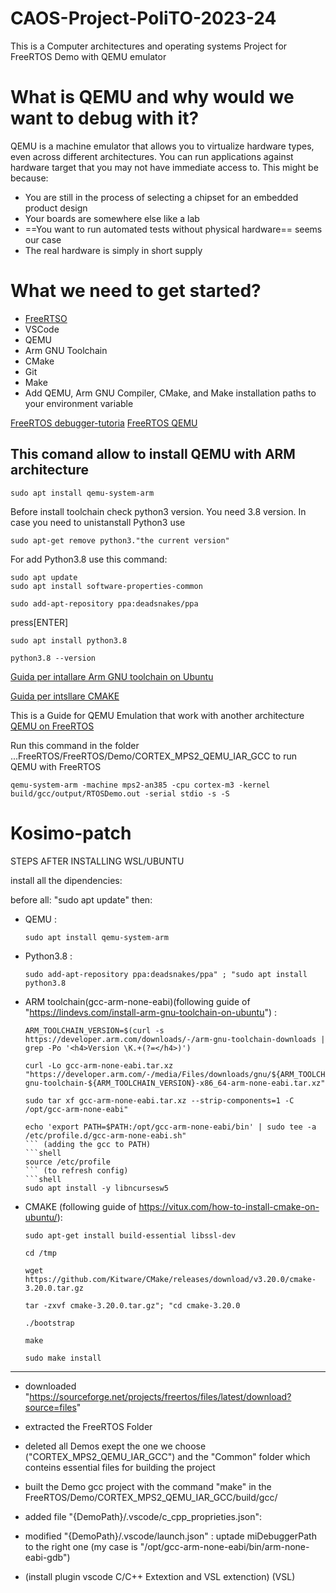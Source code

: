 # CAOS-Project-PoliTO-2023-24
This is a Computer architectures and operating systems Project for FreeRTOS Demo with QEMU emulator

# What is QEMU and why would we want to debug with it?
QEMU is a machine emulator that allows you to virtualize hardware types, even across different architectures.
 You can run applications against hardware target that you may not have immediate access to. This might be because:
 - You are still in the process of selecting a chipset for an embedded product design 
 - Your boards are somewhere else like a lab
 - ==You want to run automated tests without physical hardware== seems our case
 - The real hardware is simply in short supply

# What we need to get started?
- [FreeRTSO](https://pmvanker.blogspot.com/2020/05/freertos-with-ubuntu.html)
- VSCode 
- QEMU
- Arm GNU Toolchain
- CMake
- Git
- Make
- Add QEMU, Arm GNU Compiler, CMake, and Make installation paths to your environment variable 

[FreeRTOS debugger-tutoria](https://www.youtube.com/watch?v=l2GmlDN_SPo)
[FreeRTOS QEMU](https://www.freertos.org/install-and-start-qemu-emulator/)

## This comand allow to install QEMU with ARM architecture
```shell
sudo apt install qemu-system-arm
```
Before install toolchain check python3 version. You need 3.8 version. In case you need to unistanstall Python3 use
```shell
sudo apt-get remove python3."the current version"
```
For add Python3.8 use this command:
```shell
sudo apt update
sudo apt install software-properties-common
```
```shell
sudo add-apt-repository ppa:deadsnakes/ppa
```
press[ENTER]
```shell
sudo apt install python3.8
```
```shell
python3.8 --version
```

[Guida per intallare Arm GNU toolchain on Ubuntu ](https://lindevs.com/install-arm-gnu-toolchain-on-ubuntu)

[Guida per intsllare CMAKE](https://vitux.com/how-to-install-cmake-on-ubuntu/)

This is a Guide for QEMU Emulation that work with another architecture 
[QEMU on FreeRTOS](https://mcturra2000.wordpress.com/2019/11/16/freertos-on-qemu/)

Run this command in the folder ...FreeRTOS/FreeRTOS/Demo/CORTEX_MPS2_QEMU_IAR_GCC to run QEMU with FreeRTOS

```shell
qemu-system-arm -machine mps2-an385 -cpu cortex-m3 -kernel build/gcc/output/RTOSDemo.out -serial stdio -s -S

```

# Kosimo-patch

STEPS AFTER INSTALLING WSL/UBUNTU

install all the dipendencies:

before all: "sudo apt update"
then:
- QEMU :   
    ```shell
    sudo apt install qemu-system-arm
    ```
- Python3.8 : 
    ```shell
    sudo add-apt-repository ppa:deadsnakes/ppa" ; "sudo apt install python3.8
    ```
- ARM toolchain(gcc-arm-none-eabi)(following guide of "https://lindevs.com/install-arm-gnu-toolchain-on-ubuntu") : 
    ```shell
    ARM_TOOLCHAIN_VERSION=$(curl -s https://developer.arm.com/downloads/-/arm-gnu-toolchain-downloads | grep -Po '<h4>Version \K.+(?=</h4>)')
    ```
    ```shell
    curl -Lo gcc-arm-none-eabi.tar.xz "https://developer.arm.com/-/media/Files/downloads/gnu/${ARM_TOOLCHAIN_VERSION}/binrel/arm-gnu-toolchain-${ARM_TOOLCHAIN_VERSION}-x86_64-arm-none-eabi.tar.xz"
    ```
    ```shell
    sudo tar xf gcc-arm-none-eabi.tar.xz --strip-components=1 -C /opt/gcc-arm-none-eabi"
    ```
    ```shell
    echo 'export PATH=$PATH:/opt/gcc-arm-none-eabi/bin' | sudo tee -a /etc/profile.d/gcc-arm-none-eabi.sh"
    ``` (adding the gcc to PATH)
    ```shell
    source /etc/profile
    ``` (to refresh config)
    ```shell
    sudo apt install -y libncursesw5
    ```
- CMAKE (following guide of https://vitux.com/how-to-install-cmake-on-ubuntu/): 
    ```shell
    sudo apt-get install build-essential libssl-dev
    ```
    ```shell
    cd /tmp
    ```
    ```shell
    wget https://github.com/Kitware/CMake/releases/download/v3.20.0/cmake-3.20.0.tar.gz
    ```
    ```shell
    tar -zxvf cmake-3.20.0.tar.gz"; "cd cmake-3.20.0
    ```
    ```shell
    ./bootstrap
    ```
    ```shell
    make
    ```
    ```shell
    sudo make install
    ```



---

- downloaded "https://sourceforge.net/projects/freertos/files/latest/download?source=files"

- extracted the FreeRTOS Folder

- deleted all Demos exept the one we choose ("CORTEX_MPS2_QEMU_IAR_GCC") and the "Common" folder which conteins essential files for building the project

- built the Demo gcc project with the command "make" in the FreeRTOS/Demo/CORTEX_MPS2_QEMU_IAR_GCC/build/gcc/

- added file "{DemoPath}/.vscode/c_cpp_proprieties.json":
	
- modified "{DemoPath}/.vscode/launch.json" : uptade miDebuggerPath to the right one (my case is "/opt/gcc-arm-none-eabi/bin/arm-none-eabi-gdb")

- (install plugin vscode C/C++ Extextion and VSL extenction)
(VSL)
